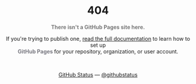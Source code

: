 


<h1 align="center">404</h1>

<p align="center"><strong style="color: #787878">There isn't a GitHub Pages site here.</strong></p>

<p align="center">
If you're trying to publish one, <a href="https://mrphilip.xyz/wumpus.png">read the full documentation</a> to learn how to set up <br><strong style="color: #787880"> GitHub Pages </strong> for your repository, organization, or user account.
</p>
<br>
<p align="center">
<a href=https://mrphilip.xyz/wumpus.png">GitHub Status</a> — <a href="https://mrphilip.xyz/wumpus.png">@githubstatus</a>
</p>
